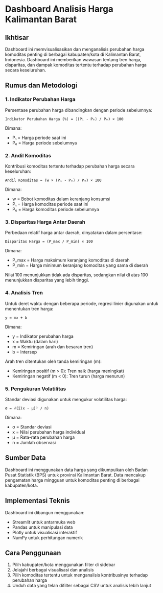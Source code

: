 # Dashboard Analisis Harga Kalimantan Barat

## Ikhtisar
Dashboard ini memvisualisasikan dan menganalisis perubahan harga komoditas penting di berbagai kabupaten/kota di Kalimantan Barat, Indonesia. Dashboard ini memberikan wawasan tentang tren harga, disparitas, dan dampak komoditas tertentu terhadap perubahan harga secara keseluruhan.

## Rumus dan Metodologi

### 1. Indikator Perubahan Harga
Persentase perubahan harga dibandingkan dengan periode sebelumnya:

```
Indikator Perubahan Harga (%) = ((P₁ - P₀) / P₀) × 100
```
Dimana:
- P₁ = Harga periode saat ini
- P₀ = Harga periode sebelumnya

### 2. Andil Komoditas
Kontribusi komoditas tertentu terhadap perubahan harga secara keseluruhan:

```
Andil Komoditas = (w × (P₁ - P₀) / P₀) × 100
```
Dimana:
- w = Bobot komoditas dalam keranjang konsumsi
- P₁ = Harga komoditas periode saat ini
- P₀ = Harga komoditas periode sebelumnya

### 3. Disparitas Harga Antar Daerah
Perbedaan relatif harga antar daerah, dinyatakan dalam persentase:

```
Disparitas Harga = (P_max / P_min) × 100
```
Dimana:
- P_max = Harga maksimum keranjang komoditas di daerah
- P_min = Harga minimum keranjang komoditas yang sama di daerah

Nilai 100 menunjukkan tidak ada disparitas, sedangkan nilai di atas 100 menunjukkan disparitas yang lebih tinggi.

### 4. Analisis Tren
Untuk deret waktu dengan beberapa periode, regresi linier digunakan untuk menentukan tren harga:

```
y = mx + b
```
Dimana:
- y = Indikator perubahan harga
- x = Waktu (dalam hari)
- m = Kemiringan (arah dan besaran tren)
- b = Intersep

Arah tren ditentukan oleh tanda kemiringan (m):
- Kemiringan positif (m > 0): Tren naik (harga meningkat)
- Kemiringan negatif (m < 0): Tren turun (harga menurun)

### 5. Pengukuran Volatilitas
Standar deviasi digunakan untuk mengukur volatilitas harga:

```
σ = √(Σ(x - μ)² / n)
```
Dimana:
- σ = Standar deviasi
- x = Nilai perubahan harga individual
- μ = Rata-rata perubahan harga
- n = Jumlah observasi

## Sumber Data
Dashboard ini menggunakan data harga yang dikumpulkan oleh Badan Pusat Statistik (BPS) untuk provinsi Kalimantan Barat. Data mencakup pengamatan harga mingguan untuk komoditas penting di berbagai kabupaten/kota.

## Implementasi Teknis
Dashboard ini dibangun menggunakan:
- Streamlit untuk antarmuka web
- Pandas untuk manipulasi data
- Plotly untuk visualisasi interaktif
- NumPy untuk perhitungan numerik

## Cara Penggunaan
1. Pilih kabupaten/kota menggunakan filter di sidebar
2. Jelajahi berbagai visualisasi dan analisis
3. Pilih komoditas tertentu untuk menganalisis kontribusinya terhadap perubahan harga
4. Unduh data yang telah difilter sebagai CSV untuk analisis lebih lanjut
